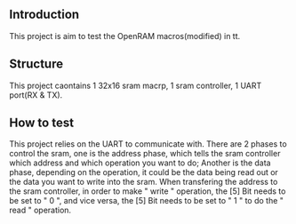 <!---

This file is used to generate your project datasheet. Please fill in the information below and delete any unused
sections.

You can also include images in this folder and reference them in the markdown. Each image must be less than
512 kb in size, and the combined size of all images must be less than 1 MB.
-->

## Introduction

This project is aim to test the OpenRAM macros(modified) in tt. 

## Structure

This project caontains 1 32x16 sram macrp, 1 sram controller, 1 UART port(RX & TX).


## How to test

This project relies on the UART to communicate with. There are 2 phases to control the sram, one is the address phase, which tells the sram controller which address and which operation you want to do; Another is the data phase, depending on the operation, it could be the data being read out or the data you want to write into the sram. When transfering the address to the sram controller, in order to make " write " operation, the [5] Bit needs to be set to " 0 ", and vice versa, the [5] Bit needs to be set to " 1 " to do the " read " operation. 


